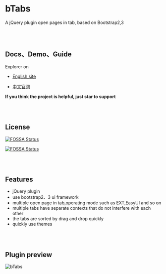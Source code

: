 # bTabs

A jQuery plugin open pages in tab, based on Bootstrap2,3

<br><br>

## Docs、Demo、Guide

Explorer on 

- [English site](https://terryz.github.io/btabs/index.html)

- [中文官网](https://terryz.gitee.io/btabs/index.html)

**If you think the project is helpful, just star to support**

<br><br>

## License
[![FOSSA Status](https://app.fossa.io/api/projects/git%2Bgithub.com%2FTerryZ%2FbTabs.svg?type=large)](https://app.fossa.io/projects/git%2Bgithub.com%2FTerryZ%2FbTabs?ref=badge_large)

[![FOSSA Status](https://app.fossa.io/api/projects/git%2Bgithub.com%2FTerryZ%2FbTabs.svg?type=shield)](https://app.fossa.io/projects/git%2Bgithub.com%2FTerryZ%2FbTabs?ref=badge_shield)

<br><br>

## Features

- jQuery plugin
- use bootstrap2、3 ui framework
- multiple open page in tab,operating mode such as EXT,EasyUI and so on
- multiple tabs have separate contexts that do not interfere with each other
- the tabs are sorted by drag and drop quickly
- quickly use themes

<br><br>

## Plugin preview  

![bTabs](https://terryz.github.io/image/bTabs.png)
